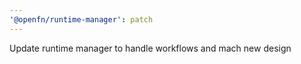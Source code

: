 ```yaml
---
'@openfn/runtime-manager': patch
---
```


Update runtime manager to handle workflows and mach new design
